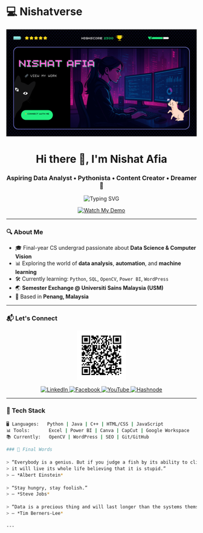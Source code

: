 # 💻 Nishatverse

<p align="center">
  <img src="player nishat (1).png"/>
</p>

<h1 align="center">Hi there 👋, I'm Nishat Afia</h1>
<h3 align="center">Aspiring Data Analyst • Pythonista • Content Creator • Dreamer 💭</h3>

<p align="center">
  <img src="https://readme-typing-svg.demolab.com?font=Fira+Code&weight=600&pause=1000&center=true&vCenter=true&multiline=true&width=500&height=80&lines=Curiosity+into+Code.;Breaking+Problems+One+Bug+at+a+Time.;Data+is+My+Playground." alt="Typing SVG" />
</p>

<!-- Video Preview under Name -->
<p align="center">
  <a href="player nishat.mp4">
    <img src="https://raw.githubusercontent.com/nishatverse/Overthinker.exe/main/f32ea936-75f4-47bb-be74-492d0341a0d2.png" alt="Watch My Demo" width="480"/>
  </a>
</p>

---

### 🔍 About Me  
- 🎓 Final-year CS undergrad passionate about **Data Science & Computer Vision**  
- 📊 Exploring the world of **data analysis**, **automation**, and **machine learning**  
- 🛠 Currently learning: `Python`, `SQL`, `OpenCV`, `Power BI`, `WordPress`  
- 🌏 **Semester Exchange @ Universiti Sains Malaysia (USM)**  
- 📍 Based in **Penang, Malaysia**

---

### 📬 Let's Connect

<p align="center">
  <img src="nishat_afia_linkedin_qr.png" alt="LinkedIn QR" width="130"/>
</p>

<p align="center">
  <a href="https://www.linkedin.com/in/nishat-afia-890bab255/" target="_blank">
    <img alt="LinkedIn" src="https://img.shields.io/badge/LinkedIn-0077B5?style=flat-square&logo=linkedin&logoColor=white" />
  </a>
  <a href="https://www.facebook.com/share/1MDsSCo24R/" target="_blank">
    <img alt="Facebook" src="https://img.shields.io/badge/Facebook-1877F2?style=flat-square&logo=facebook&logoColor=white" />
  </a>
  <a href="https://www.youtube.com/@strawberry4077" target="_blank">
    <img alt="YouTube" src="https://img.shields.io/badge/YouTube-FF0000?style=flat-square&logo=youtube&logoColor=white" />
  </a>
  <a href="https://hashnode.com/@nishatlog" target="_blank">
    <img alt="Hashnode" src="https://img.shields.io/badge/Hashnode-2962FF?style=flat-square&logo=hashnode&logoColor=white" />
  </a>
</p>

---

### 🧰 Tech Stack  
```bash
🖥️ Languages:   Python | Java | C++ | HTML/CSS | JavaScript  
📊 Tools:       Excel | Power BI | Canva | CapCut | Google Workspace  
📚 Currently:   OpenCV | WordPress | SEO | Git/GitHub  

### 🌟 Final Words  

> “Everybody is a genius. But if you judge a fish by its ability to climb a tree,  
> it will live its whole life believing that it is stupid.”  
> — *Albert Einstein*

> “Stay hungry, stay foolish.”  
> — *Steve Jobs*

> “Data is a precious thing and will last longer than the systems themselves.”  
> — *Tim Berners-Lee*

---

